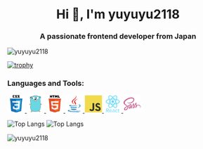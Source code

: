 <!-- # My Qiita posts
[![My Qiita posts](https://qiita-badge.apiapi.app/s/yuyuyu2118/posts.svg)](http://qiita.com/yuyuyu2118)
# My Qiita contributions
[![My Qiita contributions](https://qiita-badge.apiapi.app/s/yuyuyu2118/contributions.svg)](http://qiita.com/yuyuyu2118)
# My Qiita followers
[![My Qiita followers](https://qiita-badge.apiapi.app/s/yuyuyu2118/followers.svg)](http://qiita.com/yuyuyu2118)             
 -->
 
 <h1 align="center">Hi 👋, I'm yuyuyu2118</h1>
<h3 align="center">A passionate frontend developer from Japan</h3>

<img src="https://komarev.com/ghpvc/?username=yuyuyu2118&label=Profile%20views&color=0e75b6&style=flat" alt="yuyuyu2118" /> </p>

  [![trophy](https://github-profile-trophy.vercel.app/?username=yuyuyu2118&theme=discord&row=2&column=3&no-frame=true&rank=SSS,SS,S,AAA,AA,A,B,C)](https://github.com/ryo-ma/github-profile-trophy)

<!--
<h3 align="left">Connect with me:</h3>
<p align="left">
</p>
-->

<h3 align="left">Languages and Tools:</h3>
<p align="left"> <a href="https://www.w3schools.com/css/" target="_blank" rel="noreferrer"> <img src="https://raw.githubusercontent.com/devicons/devicon/master/icons/css3/css3-original-wordmark.svg" alt="css3" width="40" height="40"/> </a> <a href="https://golang.org" target="_blank" rel="noreferrer"> <img src="https://raw.githubusercontent.com/devicons/devicon/master/icons/go/go-original.svg" alt="go" width="40" height="40"/> </a> <a href="https://www.w3.org/html/" target="_blank" rel="noreferrer"> <img src="https://raw.githubusercontent.com/devicons/devicon/master/icons/html5/html5-original-wordmark.svg" alt="html5" width="40" height="40"/> </a> <a href="https://www.java.com" target="_blank" rel="noreferrer"> <img src="https://raw.githubusercontent.com/devicons/devicon/master/icons/java/java-original.svg" alt="java" width="40" height="40"/> </a> <a href="https://developer.mozilla.org/en-US/docs/Web/JavaScript" target="_blank" rel="noreferrer"> <img src="https://raw.githubusercontent.com/devicons/devicon/master/icons/javascript/javascript-original.svg" alt="javascript" width="40" height="40"/> </a> <a href="https://reactjs.org/" target="_blank" rel="noreferrer"> <img src="https://raw.githubusercontent.com/devicons/devicon/master/icons/react/react-original-wordmark.svg" alt="react" width="40" height="40"/> </a> <a href="https://sass-lang.com" target="_blank" rel="noreferrer"> <img src="https://raw.githubusercontent.com/devicons/devicon/master/icons/sass/sass-original.svg" alt="sass" width="40" height="40"/> </a> </p>

<p align="left"> 
  <img alt="Top Langs" height="170px" src="https://github-readme-stats.vercel.app/api?username=yuyuyu2118&count_private=true&show_icons=true&theme=tokyonight" />
  <img alt="Top Langs" height="170px" src="https://github-readme-stats.vercel.app/api/top-langs/?username=yuyuyu2118&layout=compact&theme=onedark" />
</p>

<img align="center" src="https://github-readme-streak-stats.herokuapp.com/?user=yuyuyu2118&" alt="yuyuyu2118" /></p>
